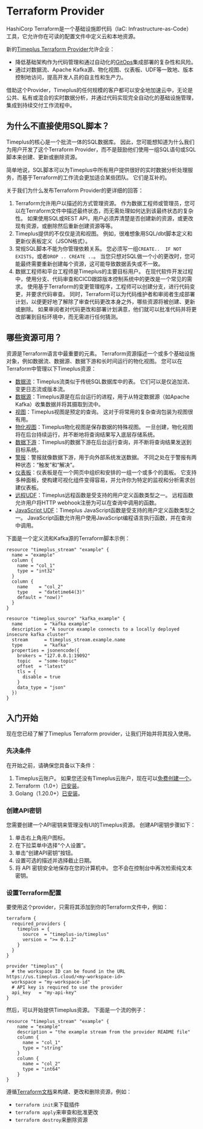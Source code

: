 # Terraform Provider

HashiCorp Terraform是一个基础设施即代码（IaC: Infrastructure-as-Code）工具，它允许你在可读的配置文件中定义云和本地资源。

新的[Timeplus Terraform Provider](https://registry.terraform.io/providers/timeplus-io/timeplus/latest)允许企业：

- 降低基础架构作为代码管理和通过自动化的[GitOps](https://github.com/readme/featured/defining-gitops)集成部署的复杂性和风险。
- 通过对数据流、Apache Kafka源、物化视图、仪表板、UDF等一致地、版本控制地访问，提高开发人员的自主性和生产力。

借助这个Provider，Timeplus的任何规模的客户都可以安全地加速云中，无论是公共、私有或混合的实时数据分析，并通过代码实现完全自动化的基础设施管理，集成到持续交付工作流程中。



## 为什么不直接使用SQL脚本？

Timeplus的核心是一个批流一体的SQL数据库。 因此，您可能想知道为什么我们为用户开发了这个Terraform Provider，而不是鼓励他们使用一组SQL语句或SQL脚本来创建、更新或删除资源。

简单地说，SQL脚本可以为Timeplus中所有用户提供很好的实时数据分析处理服务，而基于Terraform的工作流会更加适合某些团队。 它们是互补的。

关于我们为什么发布Terraform Provider的更详细的回答：

1. Terraform允许用户以描述的方式管理资源。 作为数据工程师或管理员，您可以在Terraform文件中描述最终状态，而无需处理如何达到该最终状态的复杂性。 如果使用SQL或REST API，用户必须弄清楚是否创建新的资源，或更改现有资源，或删除然后重新创建资源等等。
2. Timeplus提供的不仅仅是流和视图。 例如，很难想象用SQL/dbt脚本定义和更新仪表板定义（JSON格式）。
3. 常规SQL脚本不能为你管理依赖关系。 您必须写一组`CREATE..  IF NOT EXISTS`，或者`DROP .. CREATE ..`。 当您只想对SQL做一个小的更改时，您可能最终需要重新创建每个资源，这可能导致数据丢失或不一致。
4. 数据工程师和平台工程师是Timeplus的主要目标用户。 在现代软件开发过程中，使用分支、代码审查和CICD跟踪版本控制系统中的更改是一个常见的需求。 使用基于Terraform的变更管理程序，工程师可以创建分支，进行代码变更，并要求代码审查。 同时，Terraform可以为代码维护者和审阅者生成部署计划，以便更好地了解除了审查代码更改本身之外，哪些资源将被创建、更新或删除。 如果审阅者对代码更改和部署计划满意，他们就可以批准代码并将更改部署到目标环境中，而无需进行任何猜测。



## 哪些资源可用？

资源是Terraform语言中最重要的元素。 Terraform资源描述一个或多个基础设施对象，例如数据流、数据源、数据下游和长时间运行的物化视图。 您可以在Terraform中管理以下Timeplus资源：

- [数据流](https://registry.terraform.io/providers/timeplus-io/timeplus/latest/docs/resources/stream)：Timeplus流类似于传统SQL数据库中的表。 它们可以是仅追加流、变更日志流或版本流。
- [数据源](https://registry.terraform.io/providers/timeplus-io/timeplus/latest/docs/resources/source)：Timeplus源是在后台运行的进程，用于从特定数据源（如Apache Kafka）收集数据并将其摄取到流中。
- [视图](https://registry.terraform.io/providers/timeplus-io/timeplus/latest/docs/resources/view)：Timeplus视图是预定的查询。 这对于将常用的复杂查询包装为视图很有用。
- [物化视图](https://registry.terraform.io/providers/timeplus-io/timeplus/latest/docs/resources/materialized_view)：Timeplus物化视图是保存数据的特殊视图。 一旦创建，物化视图将在后台持续运行，并不断地将查询结果写入底层存储系统。
- [数据下游](https://registry.terraform.io/providers/timeplus-io/timeplus/latest/docs/resources/sink)：Timeplus的数据下游在后台运行查询，并不断将查询结果发送到目标系统。
- [警报](https://registry.terraform.io/providers/timeplus-io/timeplus/latest/docs/resources/alert)：警报就像数据下游，用于向外部系统发送数据。 不同之处在于警报有两种状态：“触发”和“解决”。
- [仪表板](https://registry.terraform.io/providers/timeplus-io/timeplus/latest/docs/resources/dashboard)：仪表板是在一个网页中组织和安排的一组一个或多个的面板。 它支持多种面板，使构建可视化组件变得容易，并允许你为特定的监视和分析需求创建仪表板。
- [远程UDF](https://registry.terraform.io/providers/timeplus-io/timeplus/latest/docs/resources/remote_function)：Timeplus远程函数是受支持的用户定义函数类型之一。 远程函数允许用户将HTTP webhook注册为可以在查询中调用的函数。
- [JavaScript UDF](https://registry.terraform.io/providers/timeplus-io/timeplus/latest/docs/resources/javascript_function)：Timeplus JavaScript函数是受支持的用户定义函数类型之一。 JavaScript函数允许用户使用JavaScript编程语言执行函数，并在查询中调用。

下面是一个定义流和Kafka源的Terraform脚本示例：

```hcl
resource "timeplus_stream" "example" {
  name = "example"
  column {
    name = "col_1"
    type = "int32"
  }
  column {
    name    = "col_2"
    type    = "datetime64(3)"
    default = "now()"
  }
}

resource "timeplus_source" "kafka_example" {
  name        = "kafka example"
  description = "A source example connects to a locally deployed insecure kafka cluster"
  stream      = timeplus_stream.example.name
  type        = "kafka"
  properties = jsonencode({
    brokers = "127.0.0.1:19092"
    topic   = "some-topic"
    offset  = "latest"
    tls = {
      disable = true
    }
    data_type = "json"
  })
}

```

## 入门开始

现在您已经了解了Timeplus Terraform provider，让我们开始并将其投入使用。

### 先决条件

在开始之前，请确保您具备以下条件：

1. Timeplus云账户。 如果您还没有Timeplus云账户，现在可以[免费创建一个](https://timeplus.com)。
2. Terraform（1.0+）[已安装](https://learn.hashicorp.com/tutorials/terraform/install-cli)。
3. Golang（1.20.0+）[已安装](https://golang.org/doc/install)。

### 创建API密钥

您需要创建一个API密钥来管理没有UI的Timeplus资源。 创建API密钥步骤如下：

1. 单击右上角用户图标。
2. 在下拉菜单中选择“个人设置”。
3. 单击“创建API密钥”按钮。
4. 设置可选的描述并选择截止日期。
5. 将 API 密钥安全地保存在您的计算机中。 您不会在控制台中再次检索纯文本密钥。

### 设置Terraform配置

要使用这个provider，只需将其添加到你的Terraform文件中，例如：

```hcl
terraform {
  required_providers {
    timeplus = {
      source  = "timeplus-io/timeplus"
      version = ">= 0.1.2"
    }
  }
}

provider "timeplus" {
  # the workspace ID can be found in the URL https://us.timeplus.cloud/<my-workspace-id>
  workspace = "my-workspace-id"
  # API key is required to use the provider
  api_key   = "my-api-key"
}
```

然后，可以开始提供Timeplus资源。 下面是一个流的例子：

```hcl
resource "timeplus_stream" "example" {
    name = "example"
    description = "the example stream from the provider README file"
    column {
      name = "col_1"
      type = "string"
    }
    column {
      name = "col_2"
      type = "int64"
    }
}
```

遵循[Terraform文档](https://developer.hashicorp.com/terraform/tutorials/aws-get-started/install-cli)来构建、更改和删除资源，例如：

- `terraform init`来下载插件
- `terraform apply`来审查和批准更改
- `terraform destroy`来删除资源
